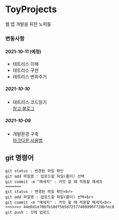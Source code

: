 # ToyProjects
웹 앱 개발을 위한 노력들

### 변동사항

#### 2021-10-11 (예정)
* 테트리스 이해
* 테트리스 구현
* 테트리스 변화주기

##### 2021-10-10
* 테트리스 코드읽기   
[참고 블로그](https://likejirak.tistory.com/109)

##### 2021-10-09
* 개발환경 구축   
[마크다운 사용법](https://gist.github.com/ihoneymon/652be052a0727ad59601)






## git 명령어
```
git status : 변경된 파일 확인
git add 파일명 : 업로드할 파일(폴더) 선택
git commit -m "메세지" : 커밋 할 때 적용할 메세지
=======
git status : 변경된 파일 확인<br>
git add 파일명 : 업로드할 파일(폴더) 선택<br>
git commit -m "메세지" : 커밋 할 때 적용할 메세지<br>
>>>>>>> 44e6d1e706fb18df565d72577489996f728bfec8
git push : 깃에 업로드
```